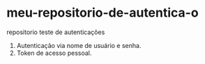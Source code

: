 # meu-repositorio-de-autentica-o

repositorio teste de autenticações

1. Autenticação via nome de usuário e senha.
2. Token de acesso pessoal.